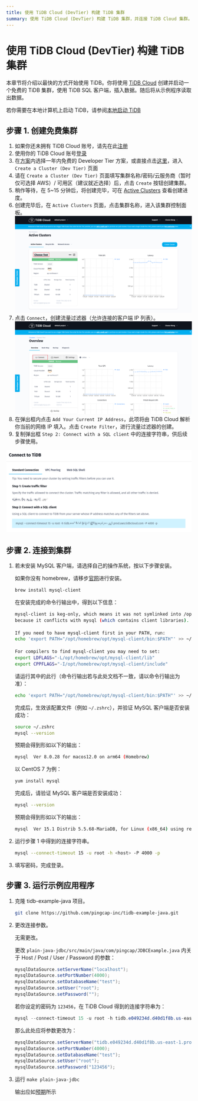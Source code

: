 ```yaml
---
title: 使用 TiDB Cloud (DevTier) 构建 TiDB 集群
summary: 使用 TiDB Cloud (DevTier) 构建 TiDB 集群，并连接 TiDB Cloud 集群。
---
```


<!-- markdownlint-disable MD029 -->

# 使用 TiDB Cloud (DevTier) 构建 TiDB 集群

本章节将介绍以最快的方式开始使用 TiDB。你将使用 [TiDB Cloud](https://en.pingcap.com/tidb-cloud) 创建并启动一个免费的 TiDB 集群，使用 TiDB SQL 客户端，插入数据。随后将从示例程序读取出数据。

若你需要在本地计算机上启动 TiDB，请参阅[本地启动 TiDB](https://docs.pingcap.com/zh/tidb/stable/quick-start-with-tidb)

## 步骤 1. 创建免费集群

1. 如果你还未拥有 TiDB Cloud 账号，请先在此[注册](https://tidbcloud.com/signup)
2. 使用你的 TiDB Cloud 账号[登录](https://tidbcloud.com/)
3. 在[方案](https://tidbcloud.com/console/plans)内选择一年内免费的 Developer Tier 方案，或直接点击[这里](https://tidbcloud.com/console/create-cluster?tier=dev)，进入 `Create a Cluster (Dev Tier)` 页面
4. 请在 `Create a Cluster (Dev Tier)` 页面填写集群名称/密码/云服务商（暂时仅可选择 AWS）/ 可用区（建议就近选择）后，点击 `Create` 按钮创建集群。
5. 稍作等待，在 5~15 分钟后，将创建完毕，可在 [Active Clusters](https://tidbcloud.com/console/clusters) 查看创建进度。
6. 创建完毕后，在 `Active Clusters` 页面，点击集群名称，进入该集群控制面板。
    ![active clusters](/media/develop/IMG_20220331-232643794.png)
7. 点击 `Connect`，创建流量过滤器（允许连接的客户端 IP 列表）。
    ![connect](/media/develop/IMG_20220331-232726165.png)
8. 在弹出框内点击 `Add Your Current IP Address`，此项将由 TiDB Cloud 解析你当前的网络 IP 填入。点击 `Create Filter`，进行流量过滤器的创建。
9. 复制弹出框 `Step 2: Connect with a SQL client` 中的连接字符串，供后续步骤使用。

![SQL string](/media/develop/IMG_20220331-232800929.png)

## 步骤 2. 连接到集群

1. 若未安装 MySQL 客户端，请选择自己的操作系统，按以下步骤安装。

    <SimpleTab>

    <div label="macOS">

    如果你没有 homebrew，请移步[官网](https://brew.sh/index_zh-cn)进行安装。

    ```bash
    brew install mysql-client
    ```

    在安装完成的命令行输出中，得到以下信息：

    ```bash
    mysql-client is keg-only, which means it was not symlinked into /opt/homebrew,
    because it conflicts with mysql (which contains client libraries).

    If you need to have mysql-client first in your PATH, run:
    echo 'export PATH="/opt/homebrew/opt/mysql-client/bin:$PATH"' >> ~/.zshrc

    For compilers to find mysql-client you may need to set:
    export LDFLAGS="-L/opt/homebrew/opt/mysql-client/lib"
    export CPPFLAGS="-I/opt/homebrew/opt/mysql-client/include"
    ```

    请运行其中的此行（命令行输出若与此处文档不一致，请以命令行输出为准）：

    ```bash
    echo 'export PATH="/opt/homebrew/opt/mysql-client/bin:$PATH"' >> ~/.zshrc
    ```

    完成后，生效该配置文件（例如 `~/.zshrc`），并验证 MySQL 客户端是否安装成功：

    ```bash
    source ~/.zshrc
    mysql --version
    ```

    预期会得到形如以下的输出：

    ```bash
    mysql  Ver 8.0.28 for macos12.0 on arm64 (Homebrew)
    ```

    </div>

    <div label="Linux">

    以 CentOS 7 为例：

    ```bash
    yum install mysql
    ```

    完成后，请验证 MySQL 客户端是否安装成功：

    ```bash
    mysql --version
    ```

    预期会得到形如以下的输出：

    ```bash
    mysql  Ver 15.1 Distrib 5.5.68-MariaDB, for Linux (x86_64) using readline 5.1
    ```

    </div>

    </SimpleTab>

2. 运行步骤 1 中得到的连接字符串。

    ```bash
    mysql --connect-timeout 15 -u root -h <host> -P 4000 -p
    ```

3. 填写密码，完成登录。

## 步骤 3. 运行示例应用程序

1. 克隆 tidb-example-java 项目。

    ```bash
    git clone https://github.com/pingcap-inc/tidb-example-java.git
    ```

2. 更改连接参数。

    <SimpleTab>

    <div label="本地默认集群">

    无需更改。

    </div>

    <div label="非本地默认集群、TiDB Cloud 或其他远程集群">

    更改 `plain-java-jdbc/src/main/java/com/pingcap/JDBCExample.java` 内关于 Host / Post / User / Password 的参数：

    ```java
    mysqlDataSource.setServerName("localhost");
    mysqlDataSource.setPortNumber(4000);
    mysqlDataSource.setDatabaseName("test");
    mysqlDataSource.setUser("root");
    mysqlDataSource.setPassword("");
    ```

    若你设定的密码为 `123456`，在 TiDB Cloud 得到的连接字符串为：

    ```java
    mysql --connect-timeout 15 -u root -h tidb.e049234d.d40d1f8b.us-east-1.prod.aws.tidbcloud.com -P 4000 -p
    ```

    那么此处应将参数更改为：

    ```java
    mysqlDataSource.setServerName("tidb.e049234d.d40d1f8b.us-east-1.prod.aws.tidbcloud.com");
    mysqlDataSource.setPortNumber(4000);
    mysqlDataSource.setDatabaseName("test");
    mysqlDataSource.setUser("root");
    mysqlDataSource.setPassword("123456");
    ```

    </div>

    </SimpleTab>

3. 运行 `make plain-java-jdbc`

    输出应如[预期](https://github.com/pingcap-inc/tidb-example-java/blob/main/Expected-Output.md#plain-java-jdbc)所示
